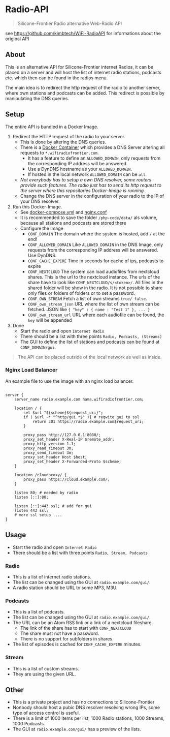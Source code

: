 # Radio-API

> Silicone-Frontier Radio alternative Web-Radio API

see https://github.com/kimbtech/WiFi-RadioAPI for informations about the original API

## About

This is an alternative API for Silicone-Frontier internet Radios, it can be placed on a server
and will host the list of internet radio stations, podcasts etc. which then can be found in the
radios menu.

The main idea is to redirect the http request of the radio to another server, where own stations and podcasts
can be added. This redirect is possible by manipulating the DNS queries.

## Setup

The entire API is bundled in a Docker Image.

1. Redirect the HTTP request of the radio to your server.
    - This is done by altering the DNS queries.
    - There is a [Docker Container](https://hub.docker.com/r/kimbtechnologies/radio_dns)
      which provides a DNS Server altering all requests to `*.wifiradiofrontier.com`.
        - It has a feature to define an `ALLOWED_DOMAIN`, only requests from the corresponding IP address will be answered.
	  - Use a DynDNS hostname as your `ALLOWED_DOMAIN`.
	  - If hosted in the local network `ALLOWED_DOMAIN` can be `all`.
    - *Not everybody has to setup a own DNS resolver, some routers provide such features.
      The radio just has to send its http request to the server where this repositories Docker-Image is running.*
    - Change the DNS server in the configuration of your radio to the IP of your DNS resolver.
2. Run this Docker-Image.
    - See [docker-compose.yml](https://github.com/KIMB-technologies/Radio-API/blob/master/docker-compose.yml) and [nginx.conf](#nginx-load-balancer)
    - It is recommended to save the folder `/php-code/data/` als volume, because all stations and podcasts are stored there
    - Configure the Image
        - `CONF_DOMAIN` The domain where the system is hosted, add `/` at the end!
        - `CONF_ALLOWED_DOMAIN` Like `ALLOWED_DOMAIN` in the DNS Image, only requests from the corresponding IP address will be answered. Use DynDNS.
        - `CONF_CACHE_EXPIRE` Time in seconds for cache of ips, podcasts to expire
        - `CONF_NEXTCLOUD` The system can load audiofiles from nextcloud shares. This is the url to the nextcloud instance.
            The urls of the share have to look like `CONF_NEXTCLOUD/s/<token>/`. All files in the shared folder will be show in the radio.
            It is not possible to share only files or folders of folders or to set a password.
        - `CONF_OWN_STREAM` Fetch a list of own streams `true/ false`.
        - `CONF_own_stream_json` URL where the list of own stream can be fetched. JSON like `{ "key" : { name : "Test 1" }, ... }`
        - `CONF_own_stream_url` URL where each audiofile can be found, the `key` will be appended
4. Done
    - Start the radio and open `Internet Radio`
    - There should be a list with three points `Radio, Podcasts, (Streams)`
    - The GUI to define the list of stations and podcasts can be found at `CONF_DOMAIN/gui`. 
>
> The API can be placed outside of the local network as well as inside.
>

### Nginx Load Balancer

An example file to use the image with an nginx load balancer.

```nginx

server {
	server_name radio.example.com hama.wifiradiofrontier.com;

	location / {
		set $url "${scheme}${request_uri}";
		if ( $url ~* "^http/gui.*$" ){ # reqwite gui to ssl
			return 301 https://radio.example.com$request_uri;
		}

		proxy_pass http://127.0.0.1:8080/;
		proxy_set_header X-Real-IP $remote_addr;
		proxy_http_version 1.1;
		proxy_read_timeout 3m;
		proxy_send_timeout 3m;
		proxy_set_header Host $host;
		proxy_set_header X-Forwarded-Proto $scheme;
	}

	location /cloudproxy/ {
		proxy_pass https://cloud.example.com/;
	}

	listen 80; # needed by radio
	listen [::]:80;	

	listen [::]:443 ssl; # add for gui
	listen 443 ssl;
	# more ssl setup ....
}

```

## Usage
- Start the radio and open `Internet Radio`
- There should be a list with three points `Radio, Stream, Podcasts`

### Radio 
- This is a list of internet radio stations.
- The list can be changed using the GUI at `radio.example.com/gui/`.
- A radio station should be URL to some MP3, M3U.

### Podcasts
- This is a list of podcasts.
- The list can be changed using the GUI at `radio.example.com/gui/`.
- The URL can be an Atom RSS link or a link of a nextcloud fileshare.
    - The link of the share has to start with `CONF_NEXTCLOUD`
    - The share must not have a password.
    - There is no support for subfolders in shares.
- The list of episodes is cached for `CONF_CACHE_EXPIRE` minutes.

### Stream
- This is a list of custom streams.
- They are using the given URL.

## Other
- This is a private project and has no connections to Silicone-Frontier
- Nonbody should host a pubic DNS resolver resolving wrong IPs, some type of access control is useful.
- There is a limit of 1000 items per list; 1000 Radio stations, 1000 Streams, 1000 Podcasts.
- The GUI at `radio.example.com/gui/` has a preview of the lists. 

